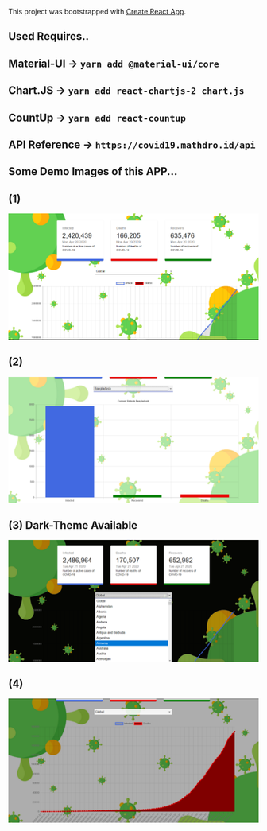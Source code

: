 This project was bootstrapped with [Create React App](https://github.com/facebook/create-react-app).

## Used Requires..
  ## Material-UI  -> `yarn add @material-ui/core`
  ## Chart.JS -> `yarn add react-chartjs-2 chart.js`
  ## CountUp -> `yarn add react-countup`
  
## API Reference -> `https://covid19.mathdro.id/api`

## Some Demo Images of this APP...
 
## (1) 
  ![](./demoImage_1.png)
## (2) 
  ![](./demoImage_3.png)
  
## (3) Dark-Theme Available
  ![](./demoDark_1.png)
## (4)
  ![](./demoDark_2.png)
